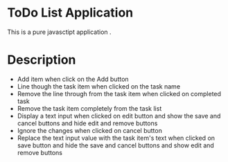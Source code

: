 # ToDo List Application
This is a pure javasctipt application .


# Description
- Add item when click on the Add button
- Line though the task item when clicked on the task name
- Remove the line through from the task item when clicked on completed task
- Remove the task item completely from the task list
- Display a text input when clicked on edit button and show the save and cancel buttons and hide edit and remove buttons
- Ignore the changes when clicked on cancel button
- Replace the text input value with the task item's text when clicked 
on save button and hide the save and cancel buttons and show edit and 
remove buttons
